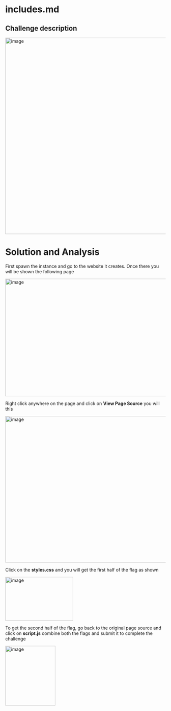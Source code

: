 # includes.md

## Challenge description 

<img width="782" height="615" alt="image" src="https://github.com/user-attachments/assets/f92a0134-254d-4b52-896e-e7c02cd1fd80" />

# Solution and Analysis

First spawn the instance and go to the website it creates. Once there you will be shown the following page 

<img width="1600" height="368" alt="image" src="https://github.com/user-attachments/assets/7fbb7995-807c-4ed2-9bbb-1c40a6696013" />

Right click anywhere on the page and click on **View Page Source** you will this

<img width="841" height="459" alt="image" src="https://github.com/user-attachments/assets/0ecd737f-4ff7-4363-a1e2-1630c5548de7" />

Click on the **styles.css** and you will get the first half of the flag as shown 


<img width="213" height="137" alt="image" src="https://github.com/user-attachments/assets/c2caeac2-3d63-46dd-9d0d-32b9d606f8fd" />

To get the second half of the flag, go back to the original page source and click on **script.js** combine both the flags and submit it to complete the challenge

<img width="157" height="187" alt="image" src="https://github.com/user-attachments/assets/7f2fea02-9631-41cc-bcb8-00bf59b7c49b" />
